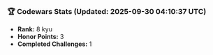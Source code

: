 ### 🏆 Codewars Stats (Updated: 2025-09-30 04:10:37 UTC)

- **Rank:** 8 kyu
- **Honor Points:** 3
- **Completed Challenges:** 1
